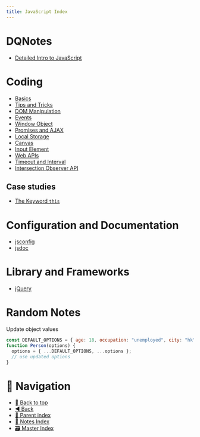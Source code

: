 ```yaml
---
title: JavaScript Index
---
```


# DQNotes

- [Detailed Intro to JavaScript](../../Dqn/Computer/js.dqn)

# Coding

- [Basics](js-basics.md)
- [Tips and Tricks](tips-and-tricks.md)
- [DOM Manipulation](js-dom.md)
- [Events](web-events.md)
- [Window Object](window-object.md)
- [Promises and AJAX](promises-and-ajax.md)
- [Local Storage](local-storage.md)
- [Canvas](canvas.md)
- [Input Element](input-element.md)
- [Web APIs](web-apis.md)
- [Timeout and Interval](timeout-and-interval.md)
- [Intersection Observer API](intersection-observer-api.md)

## Case studies

- [The Keyword `this`](this-keyword.md)

# Configuration and Documentation

- [jsconfig](jsconfig.md)
- [jsdoc](jsdoc.md)

# Library and Frameworks

- [jQuery](jquery.md)

# Random Notes

Update object values

```javascript
const DEFAULT_OPTIONS = { age: 18, occupation: "unemployed", city: "hk" };
function Person(options) {
  options = { ...DEFAULT_OPTIONS, ...options };
  // use updated options
}
```

# 🧭 Navigation

- [🔼 Back to top](#)
- [◀️ Back](../../../index.md)
- [🔖 Parent index](../../../index.md)
- [📑 Notes Index](../../../index.md)
- [🗃️ Master Index](../../../../index.md)
